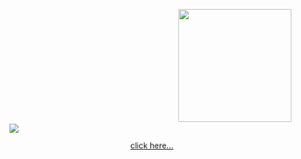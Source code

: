 &nbsp;&nbsp;&nbsp;&nbsp;&nbsp;&nbsp;&nbsp;&nbsp;&nbsp;&nbsp;&nbsp;&nbsp;&nbsp;&nbsp;&nbsp;&nbsp;&nbsp;&nbsp;&nbsp;&nbsp;&nbsp;&nbsp;&nbsp;&nbsp;&nbsp;&nbsp;&nbsp;&nbsp;&nbsp;&nbsp;&nbsp;&nbsp;&nbsp;&nbsp;&nbsp;&nbsp;&nbsp;&nbsp;&nbsp;&nbsp;&nbsp;&nbsp;&nbsp;&nbsp;&nbsp;&nbsp;&nbsp;&nbsp;&nbsp;&nbsp;&nbsp;&nbsp;&nbsp;&nbsp;&nbsp;&nbsp;&nbsp;&nbsp;&nbsp;&nbsp;&nbsp;&nbsp;&nbsp;&nbsp;&nbsp;&nbsp;&nbsp;&nbsp;&nbsp;&nbsp;&nbsp;&nbsp;&nbsp;&nbsp;&nbsp;&nbsp;<image   style=" height:200px;width:200px; " src="yo.gif"> 
 <br>
 <image src="contributions.svg"> 
<center><a href="https://www.youtube.com/@Tr0n01">click here... </a><center>



